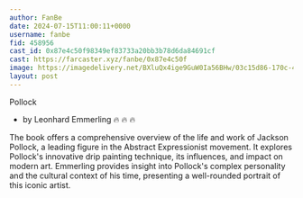 ```yaml
---
author: FanBe
date: 2024-07-15T11:00:11+0000
username: fanbe
fid: 458956
cast_id: 0x87e4c50f98349ef83733a20bb3b78d6da84691cf
cast: https://farcaster.xyz/fanbe/0x87e4c50f
image: https://imagedelivery.net/BXluQx4ige9GuW0Ia56BHw/03c15d86-170c-4cd2-4407-f2f89746a900/original
layout: post
---
```


Pollock

- by Leonhard Emmerling 🔥 🔥 🔥

The book offers a comprehensive overview of the life and work of Jackson Pollock, a leading figure in the Abstract Expressionist movement. It explores Pollock's innovative drip painting technique, its influences, and impact on modern art. Emmerling provides insight into Pollock's complex personality and the cultural context of his time, presenting a well-rounded portrait of this iconic artist.

<img src='https://imagedelivery.net/BXluQx4ige9GuW0Ia56BHw/03c15d86-170c-4cd2-4407-f2f89746a900/original' alt='' referrerpolicy='no-referrer'/>
<img src='https://imagedelivery.net/BXluQx4ige9GuW0Ia56BHw/b765151d-19af-4778-2137-a2536a345800/original' alt='' referrerpolicy='no-referrer'/>
